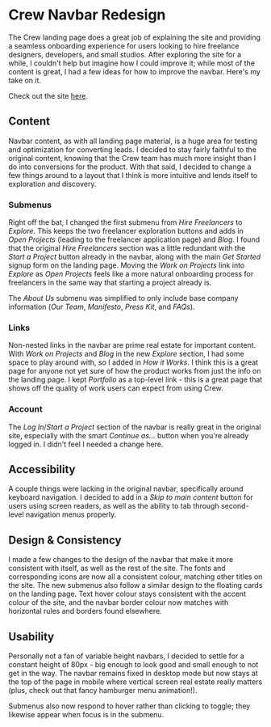# Crew Navbar Redesign
The Crew landing page does a great job of explaining the site and providing a seamless onboarding experience for users looking to hire freelance designers, developers, and small studios. After exploring the site for a while, I couldn't help but imagine how I could improve it; while most of the content is great, I had a few ideas for how to improve the navbar. Here's my take on it.

Check out the site [here](https://maxmusing.com/crew/).

## Content
Navbar content, as with all landing page material, is a huge area for testing and optimization for converting leads. I decided to stay fairly faithful to the original content, knowing that the Crew team has much more insight than I do into conversions for the product. With that said, I decided to change a few things around to a layout that I think is more intuitive and lends itself to exploration and discovery.

### Submenus
Right off the bat, I changed the first submenu from *Hire Freelancers* to *Explore*. This keeps the two freelancer exploration buttons and adds in *Open Projects* (leading to the freelancer application page) and *Blog*. I found that the original *Hire Freelancers* section was a little redundant with the *Start a Project* button already in the navbar, along with the main *Get Started* signup form on the landing page. Moving the *Work on Projects* link into *Explore* as *Open Projects* feels like a more natural onboarding process for freelancers in the same way that starting a project already is.

The *About Us* submenu was simplified to only include base company information (*Our Team*, *Manifesto*, *Press Kit*, and *FAQs*).

### Links
Non-nested links in the navbar are prime real estate for important content. With *Work on Projects* and *Blog* in the new *Explore* section, I had some space to play around with, so I added in *How it Works*. I think this is a great page for anyone not yet sure of how the product works from just the info on the landing page. I kept *Portfolio* as a top-level link - this is a great page that shows off the quality of work users can expect from using Crew.

### Account
The *Log In*/*Start a Project* section of the navbar is really great in the original site, especially with the smart *Continue as...* button when you're already logged in. I didn't feel I needed a change here.

## Accessibility
A couple things were lacking in the original navbar, specifically around keyboard navigation. I decided to add in a *Skip to main content* button for users using screen readers, as well as the ability to tab through second-level navigation menus properly.

## Design & Consistency
I made a few changes to the design of the navbar that make it more consistent with itself, as well as the rest of the site. The fonts and corresponding icons are now all a consistent colour, matching other titles on the site. The new submenus also follow a similar design to the floating cards on the landing page. Text hover colour stays consistent with the accent colour of the site, and the navbar border colour now matches with horizontal rules and borders found elsewhere.

## Usability
Personally not a fan of variable height navbars, I decided to settle for a constant height of 80px - big enough to look good and small enough to not get in the way. The navbar remains fixed in desktop mode but now stays at the top of the page in mobile where vertical screen real estate really matters (plus, check out that fancy hamburger menu animation!).

Submenus also now respond to hover rather than clicking to toggle; they likewise appear when focus is in the submenu.
